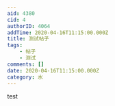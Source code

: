 ```yaml
---
aid: 4380
cid: 4
authorID: 4064
addTime: 2020-04-16T11:15:00.000Z
title: 测试帖子
tags:
    - 帖子
    - 测试
comments: []
date: 2020-04-16T11:15:00.000Z
category: 水
---
```


test
